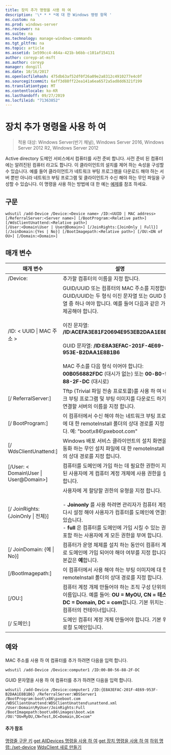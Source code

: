 ```yaml
---
title: 장치 추가 명령을 사용 하 여
description: '\* * * *에 대 한 Windows 명령 항목 '
ms.custom: na
ms.prod: windows-server
ms.reviewer: na
ms.suite: na
ms.technology: manage-windows-commands
ms.tgt_pltfrm: na
ms.topic: article
ms.assetid: 1e599cc4-464a-421b-b6bb-c101af154131
author: coreyp-at-msft
ms.author: coreyp
manager: dongill
ms.date: 10/16/2017
ms.openlocfilehash: 475db63af52df0f26a09e2a8312c4910277e4c0f
ms.sourcegitcommit: 6aff3d88ff22ea141a6ea6572a5ad8dd6321f199
ms.translationtype: MT
ms.contentlocale: ko-KR
ms.lasthandoff: 09/27/2019
ms.locfileid: "71363852"
---
```

# <a name="using-the-add-device-command"></a>장치 추가 명령을 사용 하 여

>적용 대상: Windows Server(반기 채널), Windows Server 2016, Windows Server 2012 R2, Windows Server 2012

Active directory 도메인 서비스에서 컴퓨터를 사전 준비 합니다. 사전 준비 된 컴퓨터에는 알려진된 컴퓨터 라고도 합니다. 이 클라이언트의 설치를 제어 하는 속성을 구성할 수 있습니다. 예를 들어 클라이언트가 네트워크 부팅 프로그램을 다운로드 해야 하는 서버 뿐만 아니라 네트워크 부팅 프로그램 및 클라이언트가 수신 해야 하는 무인 파일을 구성할 수 있습니다.
이 명령을 사용 하는 방법에 대 한 예는 [예제](#BKMK_examples)를 참조 하세요.
## <a name="syntax"></a>구문
```
wdsutil /add-Device /Device:<Device name> /ID:<UUID | MAC address> [/ReferralServer:<Server name>] [/BootProgram:<Relative path>] [/WdsClientUnattend:<Relative path>] 
[/User:<Domain\User | User@Domain>] [/JoinRights:{JoinOnly | Full}] [/JoinDomain:{Yes | No}] [/BootImagepath:<Relative path>] [/OU:<DN of OU>] [/Domain:<Domain>]
```
## <a name="parameters"></a>매개 변수
|매개 변수|설명|
|-------|--------|
|/Device:<computer name>|추가할 컴퓨터의 이름을 지정 합니다.|
|/ID: < UUID &#124; MAC 주소 >|GUID/UUID 또는 컴퓨터의 MAC 주소를 지정합니다. GUID/UUID는 두 형식 이진 문자열 또는 GUID 문자열 중 하나 여야 합니다. 예를 들어 다음과 같은 가치를 제공해야 합니다.<br /><br />이진 문자열: **/ID:ACEFA3E81F20694E953EB2DAA1E8B1B6**<br /><br />GUID 문자열: **/ID:E8A3EFAC-201F-4E69-953E-B2DAA1E8B1B6**<br /><br />MAC 주소를 다음 형식 이어야 합니다: **00B056882FDC** (대시가 없는) 또는 **00-B0-56-88-2F-DC** (대시로)|
|[/ ReferralServer:<Server name>]|Tftp (Trivial 파일 전송 프로토콜)를 사용 하 여 네트워크 부팅 프로그램 및 부팅 이미지를 다운로드 하기 위해 연결할 서버의 이름을 지정 합니다.|
|[/ BootProgram:<Relative path>]|이 컴퓨터에서 수신 해야 하는 네트워크 부팅 프로그램에 대 한 remoteInstall 폴더의 상대 경로를 지정 합니다. 예: "boot\x86\pxeboot.com"|
|[/ WdsClientUnattend:<Relative path>]|Windows 배포 서비스 클라이언트의 설치 화면을 자동화 하는 무인 설치 파일에 대 한 remoteInstall 폴더의 상대 경로를 지정 합니다.|
|[/User: < Domain\User &#124; User@Domain>]|컴퓨터를 도메인에 가입 하는 데 필요한 권한이 지정된 된 사용자에 게 컴퓨터 계정 개체에 사용 권한을 설정 합니다.|
|[/ JoinRights: {JoinOnly &#124; 전체}]|사용자에 게 할당할 권한의 유형을 지정 합니다.<br /><br />-   **Joinonly** 를 사용 하려면 관리자가 컴퓨터 계정을 다시 설정 해야 사용자가 컴퓨터를 도메인에 연결할 수 있습니다.<br />-   **full** 은 컴퓨터를 도메인에 가입 시킬 수 있는 권한을 포함 하는 사용자에 게 모든 권한을 부여 합니다.|
|[/ JoinDomain: {예 &#124; No}]|컴퓨터가 운영 체제를 설치 하는 동안이 컴퓨터 계정으로 도메인에 가입 되어야 해야 여부를 지정 합니다. 기본값은 **예**합니다.|
|[/BootImagepath:<Relative path>]|이 컴퓨터에서 사용 해야 하는 부팅 이미지에 대 한 remoteInstall 폴더의 상대 경로를 지정 합니다.|
|[/OU:<DN of OU>]|컴퓨터 계정 개체 만들어야 하는 조직 구성 단위의 고유 이름입니다. 예를 들어: **OU = MyOU, CN = 테스트, DC = Domain, DC = com**합니다. 기본 위치는 기본 컴퓨터의 컨테이너입니다.|
|[/ 도메인:<Domain>]|도메인 컴퓨터 계정 개체 만들어야 합니다. 기본 위치는 로컬 도메인입니다.|
## <a name="BKMK_examples"></a>예와
MAC 주소를 사용 하 여 컴퓨터를 추가 하려면 다음을 입력 합니다.
```
wdsutil /add-Device /Device:computer1 /ID:00-B0-56-88-2F-DC
```
GUID 문자열을 사용 하 여 컴퓨터를 추가 하려면 다음을 입력 합니다.
```
wdsutil /add-Device /Device:computer1 /ID:{E8A3EFAC-201F-4E69-953F-B2DAA1E8B1B6} /ReferralServer:WDSServer1 /BootProgram:boot\x86\pxeboot.com 
/WDSClientUnattend:WDSClientUnattend\unattend.xml /User:Domain\MyUser/JoinRights:Full /BootImagepath:boot\x86\images\boot.wim /OU:"OU=MyOU,CN=Test,DC=Domain,DC=com"
```
#### <a name="additional-references"></a>추가 참조
[명령줄 구문 키](command-line-syntax-key.md)
[get AllDevices 명령을 사용 하 여](using-the-get-alldevices-command.md)
[get 장치 명령을 사용 하 여](using-the-get-device-command.md)
[하위 명령: /set-device](subcommand-set-device.md)
[WdsClient 새로 만들기](https://technet.microsoft.com/library/dn283430.aspx)
